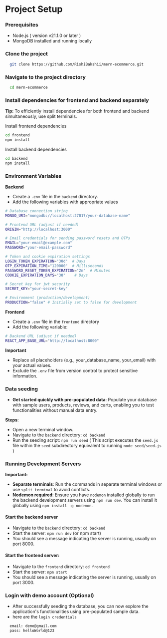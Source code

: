 


# **Project Setup**

### Prerequisites
- Node.js ( version v21.1.0 or later )
- MongoDB installed and running locally

### Clone the project

```bash
  git clone https://github.com/RishiBakshii/mern-ecommerce.git
```

### Navigate to the project directory

```bash
  cd mern-ecommerce
```

### Install dependencies for frontend and backend separately
**Tip:** To efficiently install dependencies for both frontend and backend simultaneously, use split terminals.

Install frontend dependencies
```bash
cd frontend
npm install
```

Install backend dependencies

```bash
cd backend
npm install
```


### Environment Variables
**Backend**
- Create a `.env` file in the `backend` directory.
- Add the following variables with appropriate values
```bash
# Database connection string
MONGO_URI="mongodb://localhost:27017/your-database-name"

# Frontend URL (adjust if needed)
ORIGIN="http://localhost:3000"

# Email credentials for sending password resets and OTPs
EMAIL="your-email@example.com"
PASSWORD="your-email-password"

# Token and cookie expiration settings
LOGIN_TOKEN_EXPIRATION="30d"  # Days
OTP_EXPIRATION_TIME="120000"  # Milliseconds
PASSWORD_RESET_TOKEN_EXPIRATION="2m"  # Minutes
COOKIE_EXPIRATION_DAYS="30"    # Days

# Secret key for jwt security
SECRET_KEY="your-secret-key"

# Environment (production/development)
PRODUCTION="false" # Initially set to false for development
```

**Frontend**
- Create a `.env` file in the `frontend` directory
- Add the following variable:
```bash
# Backend URL (adjust if needed)
REACT_APP_BASE_URL="http://localhost:8000" 
```

**Important**
- Replace all placeholders (e.g., your_database_name, your_email) with your actual values.
- Exclude the `.env` file from version control to protect sensitive information.

### Data seeding
- **Get started quickly with pre-populated data**: Populate your database with sample users, products, reviews, and carts, enabling you to test functionalities without manual data entry.

**Steps**:
- Open a new terminal window.
- Navigate to the `backend` directory: `cd backend`
- Run the seeding script: `npm run seed` ( This script executes the `seed.js` file within the `seed` subdirectory equivalent to running `node seed/seed.js` )
### Running Development Servers

**Important:**

- **Separate terminals**: Run the commands in separate terminal windows or use `split terminal` to avoid conflicts.
- **Nodemon required**: Ensure you have `nodemon` installed globally to run the backend development servers using `npm run dev`. You can install it globally using `npm install -g nodemon`.

#### Start the backend server
- Navigate to the `backend` directory: `cd backend`
- Start the server: `npm run dev` (or npm start)
- You should see a message indicating the server is running, usually on port 8000.
     
#### Start the frontend server:
- Navigate to the `frontend` directory: `cd frontend`
- Start the server: `npm start`
- You should see a message indicating the server is running, usually on port 3000.

### Login with demo account (Optional)
- After successfully seeding the database, you can now explore the application's functionalities using pre-populated sample data.
- here are the `login credentials`
```bash
  email: demo@gmail.com
  pass: helloWorld@123
```
